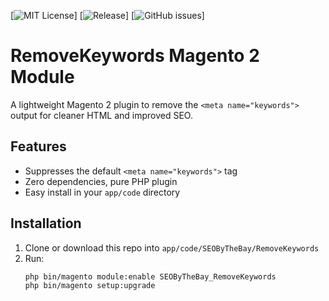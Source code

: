 [![MIT License](https://img.shields.io/badge/license-MIT-blue.svg)]
[![Release](https://img.shields.io/github/v/release/seobythebay/magento2-remove-keywords?cacheSeconds=600)]
[![GitHub issues](https://img.shields.io/github/issues-raw/seobythebay/magento2-remove-keywords)]


# RemoveKeywords Magento 2 Module
A lightweight Magento 2 plugin to remove the `<meta name="keywords">` output for cleaner HTML and improved SEO.

## Features
- Suppresses the default `<meta name="keywords">` tag
- Zero dependencies, pure PHP plugin
- Easy install in your `app/code` directory

## Installation
1. Clone or download this repo into `app/code/SEOByTheBay/RemoveKeywords`
2. Run:
   ```bash
   php bin/magento module:enable SEOByTheBay_RemoveKeywords
   php bin/magento setup:upgrade
